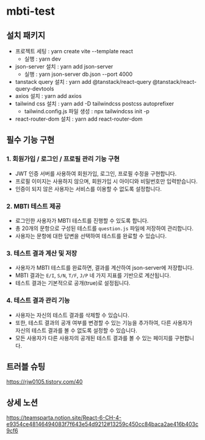# mbti-test

## 설치 패키지

-   프로젝트 세팅 : yarn create vite --template react
    -   실행 : yarn dev
-   json-server 설치 : yarn add json-server
    -   실행 : yarn json-server db.json --port 4000
-   tanstack query 설치 : yarn add @tanstack/react-query @tanstack/react-query-devtools
-   axios 설치 : yarn add axios
-   tailwind css 설치 : yarn add -D tailwindcss postcss autoprefixer
    -   tailwind.config.js 파일 생성 : npx tailwindcss init -p
-   react-router-dom 설치 : yarn add react-router-dom

## 필수 기능 구현

### **1. 회원가입 / 로그인 / 프로필 관리 기능 구현**

-   JWT 인증 서버를 사용하여 회원가입, 로그인, 프로필 수정을 구현합니다.
-   프로필 이미지는 사용하지 않으며, 회원가입 시 아이디와 비밀번호만 입력받습니다.
-   인증이 되지 않은 사용자는 서비스를 이용할 수 없도록 설정합니다.

### **2. MBTI 테스트 제공**

-   로그인한 사용자가 MBTI 테스트를 진행할 수 있도록 합니다.
-   총 20개의 문항으로 구성된 테스트를 `question.js` 파일에 저장하여 관리합니다.
-   사용자는 문항에 대한 답변을 선택하여 테스트를 완료할 수 있습니다.

### **3. 테스트 결과 계산 및 저장**

-   사용자가 MBTI 테스트를 완료하면, 결과를 계산하여 json-server에 저장합니다.
-   MBTI 결과는 `E/I`, `S/N`, `T/F`, `J/P` 네 가지 지표를 기반으로 계산됩니다.
-   테스트 결과는 기본적으로 공개(true)로 설정됩니다.

### **4. 테스트 결과 관리 기능**

-   사용자는 자신의 테스트 결과를 삭제할 수 있습니다.
-   또한, 테스트 결과의 공개 여부를 변경할 수 있는 기능을 추가하여, 다른 사용자가 자신의 테스트 결과를 볼 수 없도록 설정할 수 있습니다.
-   모든 사용자가 다른 사용자의 공개된 테스트 결과를 볼 수 있는 페이지를 구현합니다.

## 트러블 슈팅

https://rjw0105.tistory.com/40

## 상세 노션

https://teamsparta.notion.site/React-6-CH-4-e9354ce48146494083f7f643e54d9212#13259c450cc84baca2ae416b403c9cf6

